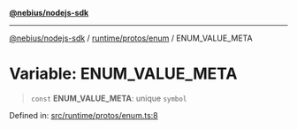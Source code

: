 [**@nebius/nodejs-sdk**](../../../../README.md)

***

[@nebius/nodejs-sdk](../../../../README.md) / [runtime/protos/enum](../README.md) / ENUM\_VALUE\_META

# Variable: ENUM\_VALUE\_META

> `const` **ENUM\_VALUE\_META**: unique `symbol`

Defined in: [src/runtime/protos/enum.ts:8](https://github.com/nebius/nodejs-sdk/blob/a37d220b2851e3bf0d396cb03828d544f584df45/src/runtime/protos/enum.ts#L8)
